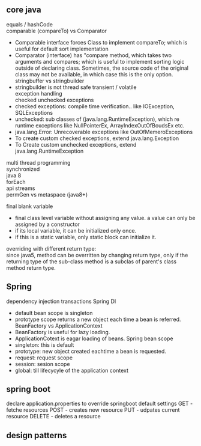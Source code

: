 ## core java
equals / hashCode  
comparable (compareTo) vs Comparator
- Comparable interface forces Class to implement compareTo; which is useful for default sort implementation
- Comparator (interface) has "compare method, which takes two arguments and compares; which is useful to implement sorting logic outside of declaring class. Sometimes, the source code of the original class may not be available, in which case this is the only option. 
stringbuffer vs stringbuilder  
- stringbuilder is not thread safe
transient / volatile  
exception handling  
checked unchecked exceptions   
- checked exceptions: compile time verification.. like IOException, SQLExceptions
- unchecked: sub classes of (java.lang.RuntimeException), which re runtime exceptions like NullPointerEx, ArrayIndexOutOfBoudsEx etc. 
- java.lang.Error: Unrecoverable exceptions like OutOfMemeroExceptions
- To create custom checked exceptions, extend java.lang.Exception
- To Create custom unchecked exceptions, extend java.lang.RuntimeException

multi thread programming  
synchronized  
java 8  
forEach  
api streams  
permGen vs metaspace (java8+)  

final blank variable  
- final class level variable without assigning any value. a value can only be assigned by a constructor  
- if its local variable, it can be initialized only once. 
- if this is a static variable, only static block can initialize it.  


overriding with different return type:  
since java5, method can be overritten by changing return type, only if the returning type of the sub-class method is a subclas of parent's class method return type.  


## Spring
dependency injection
transactions
Spring DI
- default bean scope is singleton
- prototype scope returns a new object each time a bean is referred. 
BeanFactory vs ApplicationContext
- BeanFactory is useful for lazy loading. 
- ApplicationCotext is eagar loading of beans. 
Spring bean scope
- singleton: this is default
- prototype: new object created eachtime a bean is requested.
- request: request scope
- session: sesion scope
- global: till lifecycyle of the application context

## spring boot
declare application.properties to override springboot default settings
GET - fetche resources
POST - creates new resource
PUT - udpates current resource
DELETE - deletes a resource

## design patterns


